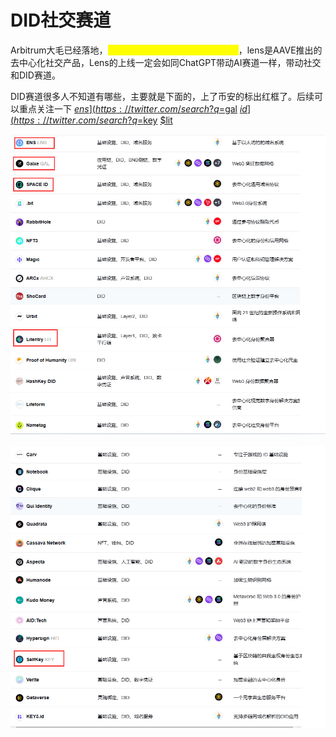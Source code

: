 # DID社交赛道

Arbitrum大毛已经落地，<mark style="color:yellow;">下一个值得期待的热点就是lens了</mark>，lens是AAVE推出的去中心化社交产品，Lens的上线一定会如同ChatGPT带动AI赛道一样，带动社交和DID赛道。

DID赛道很多人不知道有哪些，主要就是下面的，上了币安的标出红框了。后续可以重点关注一下 [$ens](https://twitter.com/search?q=%24ens\&src=cashtag\_click) [$gal](https://twitter.com/search?q=%24gal\&src=cashtag\_click) [$id](https://twitter.com/search?q=%24id\&src=cashtag\_click) [$key](https://twitter.com/search?q=%24key\&src=cashtag\_click) [$lit](https://twitter.com/search?q=%24lit\&src=cashtag\_click)&#x20;

![](<../../.gitbook/assets/image (11).png>)

![](../../.gitbook/assets/image.png)

